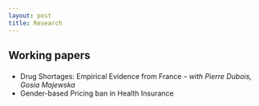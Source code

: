```yaml
---
layout: post
title: Research
---
```



<h2><p class="message">
 Working papers
</p> </h2>
<ul>
  <li> Drug Shortages: Empirical Evidence from France – <em>with Pierre Dubois, Gosia Majewska</em></li>
  <li> Gender-based Pricing ban in Health Insurance <em></em></li>
</ul>

